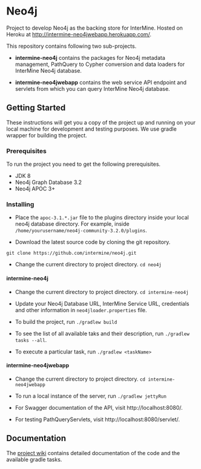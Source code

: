 # Neo4j

Project to develop Neo4j as the backing store for InterMine. Hosted on Heroku at http://intermine-neo4jwebapp.herokuapp.com/.

This repository contains following two sub-projects.

- **intermine-neo4j** contains the packages for Neo4j metadata management, PathQuery to Cypher conversion and data loaders for InterMine Neo4j database.

- **intermine-neo4jwebapp** contains the web service API endpoint and servlets from which you can query InterMine Neo4j database.

## Getting Started

These instructions will get you a copy of the project up and running on your local machine for development and testing purposes. We use gradle wrapper for building the project.

### Prerequisites

To run the project you need to get the following prerequisites.
* JDK 8
* Neo4j Graph Database 3.2
* Neo4j APOC 3+

### Installing

- Place the `apoc-3.1.*.jar` file to the plugins directory inside your local neo4j database directory. For example, inside `/home/yourusername/neo4j-community-3.2.0/plugins`.

- Download the latest source code by cloning the git repository.

`git clone https://github.com/intermine/neo4j.git`

- Change the current directory to project directory.
`cd neo4j`

#### intermine-neo4j

- Change the current directory to project directory.
`cd intermine-neo4j`

- Update your Neo4j Database URL, InterMine Service URL, credentials and other information in `neo4jloader.properties` file.

- To build the project, run
`./gradlew build`

- To see the list of all available taks and their description, run
`./gradlew tasks --all`.

- To execute a particular task, run
`./gradlew <taskName>`


#### intermine-neo4jwebapp

- Change the current directory to project directory.
`cd intermine-neo4jwebapp`

- To run a local instance of the server, run
`./gradlew jettyRun`

- For Swagger documentation of the API, visit http://localhost:8080/.

- For testing PathQueryServlets, visit http://localhost:8080/servlet/.

## Documentation

The [project wiki](https://github.com/intermine/neo4j/wiki) contains detailed documentation of the code and the available gradle tasks.
